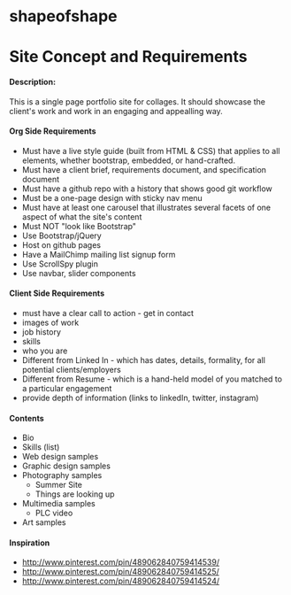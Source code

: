 shapeofshape
============


# Site Concept and Requirements

#### Description:

This is a single page portfolio site for collages.
It should showcase the client's work and work in an engaging and appealling way. 

#### Org Side Requirements

* Must have a live style guide (built from HTML & CSS) that applies to all elements, whether bootstrap, embedded, or hand-crafted.
* Must have a client brief, requirements document, and specification document
* Must have a github repo with a history that shows good git workflow
* Must be a one-page design with sticky nav menu
* Must have at least one carousel that illustrates several facets of one aspect of what the site's content
* Must NOT "look like Bootstrap"
* Use Bootstrap/jQuery
* Host on github pages
* Have a MailChimp mailing list signup form
* Use ScrollSpy plugin
* Use navbar, slider components

#### Client Side Requirements

* must have a clear call to action - get in contact
* images of work
* job history
* skills
* who you are
* Different from Linked In - which has dates, details, formality, for all potential clients/employers
* Different from Resume - which is a hand-held model of you matched to a particular engagement
* provide depth of information (links to linkedIn, twitter, instagram)


#### Contents

* Bio
* Skills (list)
* Web design samples
* Graphic design samples
* Photography samples	
  * Summer Site   
  * Things are looking up	
* Multimedia samples		 
  * PLC video
* Art samples


#### Inspiration
* http://www.pinterest.com/pin/489062840759414539/
* http://www.pinterest.com/pin/489062840759414525/
* http://www.pinterest.com/pin/489062840759414524/

